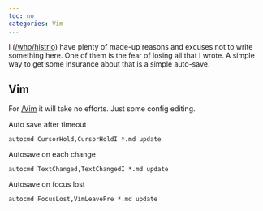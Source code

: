 ```yaml
---
toc: no
categories: Vim
...
```


I ([/who/histrio]()) have plenty of made-up reasons and excuses not to write something here. One of them is the fear of losing all that I wrote. A simple way to get some insurance about that is a simple auto-save. 

## Vim

For [/Vim]() it will take no efforts. Just some config editing.

Auto save after timeout
```vimrc
autocmd CursorHold,CursorHoldI *.md update
```

Autosave on each change
```vimrc
autocmd TextChanged,TextChangedI *.md update
```

Autosave on focus lost
```vimrc
autocmd FocusLost,VimLeavePre *.md update
```